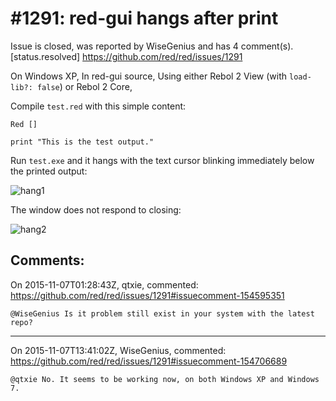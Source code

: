
#1291: red-gui hangs after print
================================================================================
Issue is closed, was reported by WiseGenius and has 4 comment(s).
[status.resolved]
<https://github.com/red/red/issues/1291>

On Windows XP,
In red-gui source,
Using either Rebol 2 View (with `load-lib?: false`) or Rebol 2 Core,

Compile `test.red` with this simple content:

```
Red []

print "This is the test output."
```

Run `test.exe` and it hangs with the text cursor blinking immediately below the printed output:

![hang1](https://cloud.githubusercontent.com/assets/7657453/8902090/89490e18-3491-11e5-95a3-ccb3c6dc1133.png)

The window does not respond to closing:

![hang2](https://cloud.githubusercontent.com/assets/7657453/8902095/92e2d530-3491-11e5-9089-ad7f1219fe9c.png)



Comments:
--------------------------------------------------------------------------------

On 2015-11-07T01:28:43Z, qtxie, commented:
<https://github.com/red/red/issues/1291#issuecomment-154595351>

    @WiseGenius Is it problem still exist in your system with the latest repo?

--------------------------------------------------------------------------------

On 2015-11-07T13:41:02Z, WiseGenius, commented:
<https://github.com/red/red/issues/1291#issuecomment-154706689>

    @qtxie No. It seems to be working now, on both Windows XP and Windows 7.

